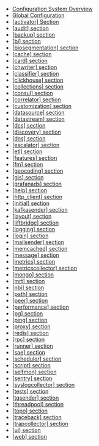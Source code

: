 * [Configuration System Overview](index.md)
* [Global Configuration](global.md)
* [[activator] Section](activator.md)
* [[audit] section](audit.md)
* [[backup] section](backup.md)
* [[bi] section](bi.md)
* [[biosegmentation] section](biosegmentation.md)
* [[cache] section](cache.md)
* [[card] section](card.md)
* [[chwriter] section](chwriter.md)
* [[classifier] section](classifier.md)
* [[clickhouse] section](clickhouse.md)
* [[collections] section](collections.md)
* [[consul] section](consul.md)
* [[correlator] section](correlator.md)
* [[customization] section](customization.md)
* [[datasource] section](datasource.md)
* [[datastream] section](datastream.md)
* [[dcs] section](dcs.md)
* [[discovery] section](discovery.md)
* [[dns] section](dns.md)
* [[escalator] section](escalator.md)
* [[etl] section](etl.md)
* [[features] section](features.md)
* [[fm] section](fm.md)
* [[geocoding] section](geocoding.md)
* [[gis] section](gis.md)
* [[grafanads] section](grafanads.md)
* [[help] section](help.md)
* [[http_client] section](http_client.md)
* [[initial] section](initial.md)
* [[kafkasender] section](kafkasender.md)
* [[layout] section](layout.md)
* [[liftbridge] section](liftbridge.md)
* [[logging] section](logging.md)
* [[login] section](login.md)
* [[mailsender] section](mailsender.md)
* [[memcached] section](memcached.md)
* [[message] section](message.md)
* [[metrics] section](metrics.md)
* [[metricscollector] section](metricscollector.md)
* [[mongo] section](mongo.md)
* [[mrt] section](mrt.md)
* [[nbi] section](nbi.md)
* [[path] section](path.md)
* [[peer] section](peer.md)
* [[performance] section](performance.md)
* [[pg] section](pg.md)
* [[ping] section](ping.md)
* [[proxy] section](proxy.md)
* [[redis] section](redis.md)
* [[rpc] section](rpc.md)
* [[runner] section](runner.md)
* [[sae] section](sae.md)
* [[scheduler] section](scheduler.md)
* [[script] section](script.md)
* [[selfmon] section](selfmon.md)
* [[sentry] section](sentry.md)
* [[syslogcollector] section](syslogcollector.md)
* [[tests] section](tests.md)
* [[tgsender] section](tgsender.md)
* [[threadpool] section](threadpool.md)
* [[topo] section](topo.md)
* [[traceback] section](traceback.md)
* [[trapcollector] section](trapcollector.md)
* [[ui] section](ui.md)
* [[web] section](web.md)
